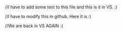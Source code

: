 //I have to add some text to this file and this is it in VS. :)

//I have to modify this in github. Here it is :)

//We are back in VS AGAIN :(